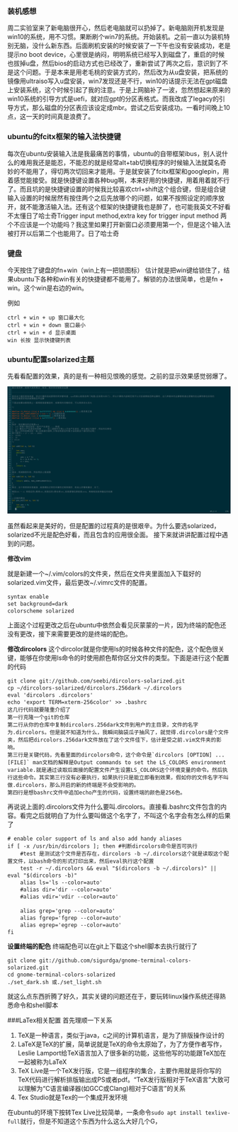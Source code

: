 ### 装机感想
周二实验室来了新电脑很开心，然后老电脑就可以扔掉了。新电脑刚开机发现是win10的系统，用不习惯。果断刷个win7的系统。开始装机。之前一直以为装机特别无脑，没什么新东西。后面刷机安装的时候安装了一下午也没有安装成功，老是提示no boot device，心里很是纳闷，明明系统已经写入到磁盘了，重启的时候也拔掉u盘，然后bios的启动方式也已经改了，重新尝试了两次之后，意识到了不是这个问题。于是本来是用老毛桃的安装方式的，然后改为从u盘安装，把系统的镜像用ultraiso写入u盘安装，win7发现还是不行，win10的话提示无法在gpt磁盘上安装系统，这个时候引起了我的注意。于是上网脑补了一波，忽然想起来原来的win10系统的引导方式是uefi，就对应gpt的分区表格式。而我改成了legacy的引导方式，那么磁盘的分区表应该设定成mbr。尝试之后安装成功。一看时间晚上10点，这一天的时间真是浪费了。


### ubuntu的fcitx框架的输入法快捷键
每次在ubuntu安装输入法是我最痛苦的事情，ubuntu的自带框架ibus，别人说什么的难用我还是能忍，不能忍的就是经常alt+tab切换程序的时候输入法就莫名奇妙的不能用了，得切两次切回来才能用。于是就安装了fcitx框架和googlepin，用着感觉能接受。就是快捷键设置各种bug啊，本来好用的快捷键，用着用着就不行了。而且坑的是快捷键设置的时候我比较喜欢ctrl+shift这个组合键，但是组合键输入设置的时候居然有按住两个之后先放哪个的问题，如果不按照设定的顺序放开，就不能激活输入法。还有这个框架的快捷键我也是醉了，也可能我英文不好看不太懂日了哈士奇Trigger input method,extra key for trigger input method 两个不应该是一个功能吗？我这里如果打开新窗口必须要用第一个，但是这个输入法被打开以后第二个也能用了。日了哈士奇


### 键盘

今天按住了键盘的fn+win（win上有一把锁图标） 估计就是把win键给锁住了，结果ubuntu下各种和win有关的快捷键都不能用了。解锁的办法很简单，也是fn + win。这个win是右边的win。

例如
```
ctrl + win + up 窗口最大化
ctrl + win + down 窗口最小
ctrl + win + d 显示桌面
win 长按 显示快捷键列表
```

### ubuntu配置solarized主题

先看看配置的效果，真的是有一种相见恨晚的感觉。之前的显示效果感觉弱爆了。

![](img/solarized.png)


虽然看起来是美好的，但是配置的过程真的是很艰辛。为什么要选solarized，solarized不光是配色好看，而且包含的应用很全面。
接下来就讲讲配置过程中遇到的问题。

**修改vim**

就是新建一个~/.vim/colors的文件夹，然后在文件夹里面加入下载好的solarized.vim文件，最后更改~/.vimrc文件的配置。
```
syntax enable
set background=dark
colorscheme solarized
```
上面这个过程更改之后在ubuntu中依然会看见灰蒙蒙的一片，因为终端的配色还没有更改，接下来需要更改的是终端的配色。

**修改dircolors**
这个dircolor就是你使用ls的时候各种文件的配色，这个配色很关键，能够在你使用ls命令的时使用颜色帮你区分文件的类型。下面是进行这个配置的代码
```
git clone git://github.com/seebi/dircolors-solarized.git
cp ~/dircolors-solarized/dircolors.256dark ~/.dircolors
eval 'dircolors .dircolors'
echo 'export TERM=xterm-256color' >> .bashrc
这几行代码就要隆重介绍了
第一行克隆一个git的仓库
第二行从你的仓库中复制dircolors.256dark文件到用户的主目录，文件的名字为.dircolors。但是就不知道为什么，我瞬间脑袋瓜子抽风了，就觉得.dircolors是个文件夹，然后把dircolors.256dark文件放在了这个文件佳下，估计是受之前.vim文件夹的影响。
第三行是关键代码，先看里面的dircolors命令，这个命令是`dircolors [OPTION] ...[FILE]` man文档的解释是Output commands to set the LS_COLORS environment variable.就是通过读取后面接的配置文件产生设置LS_COLORS这个环境变量的命令。然后执行这些命令。其实第三行没有必要执行，如果执行只是能立即看到效果，假如你的文件名字不叫做.dircolors，那么开启的新的终端是不会受影响的。
第四行是想bashrc文件中追加echo产生的代码，设置终端的颜色是256色。
```

再说说上面的.dircolors文件为什么要叫.dircolors。直接看.bashrc文件包含的内容。看完之后就明白了为什么要叫做这个名字了，不叫这个名字会有怎么样的后果了
```
# enable color support of ls and also add handy aliases
if [ -x /usr/bin/dircolors ]; then #判断dircolors命令是否可执行
    #test 是测试这个文件是否存在，dircolors -b ~/.dircolors这个就是读取这个配置文件，以bash命令的形式打印出来，然后eval执行这个配置
    test -r ~/.dircolors && eval "$(dircolors -b ~/.dircolors)" || eval "$(dircolors -b)"
    alias ls='ls --color=auto'
    #alias dir='dir --color=auto'
    #alias vdir='vdir --color=auto'

    alias grep='grep --color=auto'
    alias fgrep='fgrep --color=auto'
    alias egrep='egrep --color=auto'
fi
```

**设置终端的配色**
终端配色可以在git上下载这个shell脚本去执行就行了
```
git clone git://github.com/sigurdga/gnome-terminal-colors-solarized.git
cd gnome-terminal-colors-solarized 
./set_dark.sh 或./set_light.sh
```

就这么点东西折腾了好久，其实关键的问题还在于，要玩转linux操作系统还得熟悉命令和shell脚本


###LaTex相关配置
首先理顺一下关系
1. TeX是一种语言，类似于java，c之间的计算机语言，是为了排版操作设计的
2. LaTeX是TeX的扩展，简单说就是TeX的命令太原始了，为了方便作者写作，Leslie Lamport给TeX语言加入了很多新的功能，这些他写的功能跟TeX加在一起被称为LaTeX
3. TeX Live是一个TeX发行版，它是一组程序的集合，主要作用就是将你写的TeX代码进行解析排版输出成PS或者pdf。“TeX发行版相对于TeX语言”大致可以理解为“C语言编译器(如GCC或Clang)相对于C语言”的关系
4. Tex Studio就是Tex的一个集成开发环境

在ubuntu的环境下按转Tex Live比较简单，一条命令`sudo apt install texlive-full`就行，但是不知道这个东西为什么这么大好几个G，
